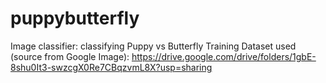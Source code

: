 # puppybutterfly

Image classifier: classifying Puppy vs Butterfly
Training Dataset used (source from Google Image): https://drive.google.com/drive/folders/1gbE-8shu0It3-swzcgX0Re7CBqzvmL8X?usp=sharing

